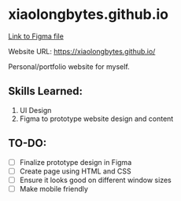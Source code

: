 # xiaolongbytes.github.io
[Link to Figma file](https://www.figma.com/file/zfkwEcGIBBs7vR97tzkndb/April's-Personal-Website?type=design&node-id=0%3A1&mode=design&t=CfYblM5eLAY2hOoo-1)

Website URL: https://xiaolongbytes.github.io/

Personal/portfolio website for myself.

## Skills Learned:
1. UI Design
2. Figma to prototype website design and content

## TO-DO:
- [ ] Finalize prototype design in Figma 
- [ ] Create page using HTML and CSS
- [ ] Ensure it looks good on different window sizes
- [ ] Make mobile friendly  
